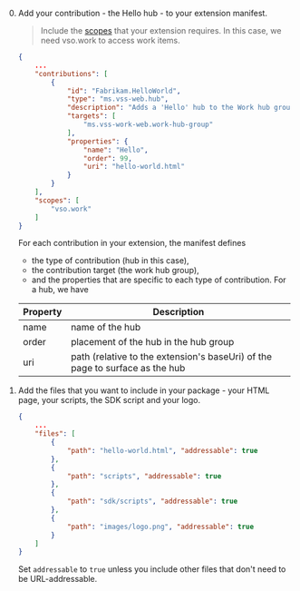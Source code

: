0. Add your contribution - the Hello hub - to your extension manifest.

	> Include the [scopes](../../develop/manifest.md#scopes) that your extension requires.
	> In this case, we need vso.work to access work items.

	```json
	{
		...
	    "contributions": [
			{
	            "id": "Fabrikam.HelloWorld",
	            "type": "ms.vss-web.hub",
	            "description": "Adds a 'Hello' hub to the Work hub group.",
	            "targets": [
	                "ms.vss-work-web.work-hub-group"
	            ],
	            "properties": {
	                "name": "Hello",
	                "order": 99,
	                "uri": "hello-world.html"
	            }
	        }
		],
		"scopes": [
			"vso.work"
		]
    }
	```

	For each contribution in your extension, the manifest defines
	
	- the type of contribution (hub in this case),
	- the contribution target (the work hub group),
	- and the properties that are specific to each type of contribution. For a hub, we have

	<table>
		<thead>
			<tr>
				<th>Property</th>
				<th>Description</th>
			</tr>
		</thead>
		<tbody>
			<tr>
				<td>name</td>
				<td>name of the hub</td>
			</tr>
			<tr>
				<td>order</td>
				<td>placement of the hub in the hub group</td>
			</tr>
			<tr>
				<td>uri</td>
				<td>path (relative to the extension&apos;s baseUri) of the page to surface as the hub</td>
			</tr>
		</tbody>
	</table>

0. Add the files that you want to include in your package - your HTML page, your scripts, the SDK script and your logo.

	```json
	{
		...
	    "files": [
			{
				"path": "hello-world.html", "addressable": true
			},
			{
				"path": "scripts", "addressable": true
			},
			{
				"path": "sdk/scripts", "addressable": true
			},
			{
				"path": "images/logo.png", "addressable": true
			}
		]
    }
	```

	Set `addressable` to `true` unless you include other files that don't need to be URL-addressable.
